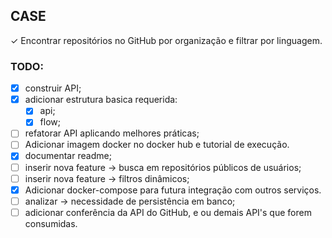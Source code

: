 ## CASE

&check; Encontrar repositórios no GitHub por organização e filtrar por linguagem.


### TODO:
-  [x]  construir API;
-  [x] adicionar estrutura basica requerida:
	-   [x] api;
	-   [x] flow;
-  [ ] refatorar API aplicando melhores práticas;
-  [ ] Adicionar imagem docker no docker hub e tutorial de execução.
-  [x] documentar readme;
-  [ ] inserir nova feature -> busca em repositórios públicos de usuários;
-  [ ] inserir nova feature -> filtros dinâmicos;
-  [x] Adicionar docker-compose para futura integração com outros serviços.
-  [ ] analizar -> necessidade de persistência em banco;
-  [ ] adicionar conferência da API do GitHub, e ou demais API's que forem consumidas.
